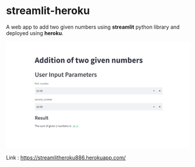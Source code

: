 # streamlit-heroku
A web app to add two given numbers using **streamlit** python library and deployed using **heroku**.

![Screenshot!](/Screenshot.png)

Link : https://streamlitheroku886.herokuapp.com/
